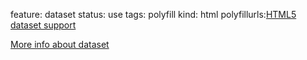 feature: dataset
status: use
tags: polyfill
kind: html
polyfillurls:[HTML5 dataset support](http://eligrey.com/blog/post/html-5-dataset-support)

[More info about dataset](http://dev.opera.com/articles/view/an-introduction-to-datasets/)
